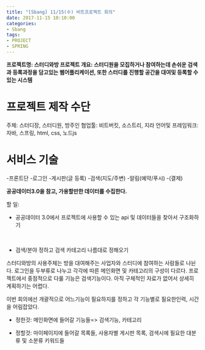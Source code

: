 ```yaml
---
title: "[Sbang] 11/15(수) 비트프로젝트 회의"
date: 2017-11-15 10:10:00
categories:
- Sbang
tags:
- PROJECT
- SPRING
---
```

**프로젝트명: 스터디와방
프로젝트 개요: 스터디원을 모집하거나 참여하는데 손쉬운 검색과 등록과정을 담고있는 웹어플리케이션, 또한 스터디를 진행할 공간을 대여및 등록할 수 있는 시스템**

# 프로젝트 제작 수단
주체: 스터디장, 스터디원, 방주인
협업툴: 비트버킷, 소스트리, 지라
언어및 프레임워크: 자바, 스프링, html, css, 노드js

# 서비스 기술
-프론트단
-로그인
-게시판(글 등록)
-검색(지도/주변)
-알림(예약/푸시)
-(결제)

**공공데이터3.0을 참고, 가용할만한 데이터를 수집한다.**

할 일:
* 공공데이터 3.0에서 프로젝트에 사용할 수 있는 api 및 데이터들을 찾아서 구조화하기
<br/>

* 검색/분야 정하고 검색 카테고리 나름대로 정해오기

스터디와방의 사용주체는 방을 대여해주는 사업자와 스터디에 참여하는 사람들로 나뉜다. 로그인을 두부류로 나누고 각각에 따른 메인화면 및 카테고리의 구성이 다르다. 프로젝트에서 중점적으로 다룰 기능은 검색기능이다. 아직 구체적인 자료가 없어서 상세히 계획하기는 어렵다.

이번 회의에선 개괄적으로 어느기능이 필요하지를 정하고 각 기능별로 필요한인력, 시간을 어림잡았다.

* 정한것: 메인화면에 들어갈 기능들=> 검색기능, 카테고리

* 정할것: 마이페이지에 들어갈 목록들, 사용자별 게시판 목록, 검색시에 필요한 대분류 및 소분류 키워드들
